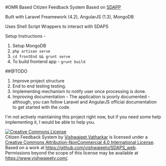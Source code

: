 #OMR Based Citizen Feedback System
Based on [SDAPP](http://sdaps.org/)

Built with Laravel Freamework (4.2), AngularJS (1.3), MongoDB

Uses Shell Script Wrappers to interact with SDAPS

Setup Instructions - 
1. Setup MongoDB
2. `php artisan serve`
3. `cd frontEnd && grunt serve`
4. To build frontend app - `grunt build`

##@TODO
1. Improve project structure
2. End to end testing testing.
3. Implementing mechanism to notify user once processing is done.
4. Improving documentation - The application is poorly documented - although, you can follow Laravel and AngularJS official documentation to get started with the code.

I'm not actively maintaining this project right now, but if you need some help implementing it, I would be able to help you.

<a rel="license" href="http://creativecommons.org/licenses/by-nc/4.0/"><img alt="Creative Commons License" style="border-width:0" src="https://i.creativecommons.org/l/by-nc/4.0/88x31.png" /></a><br /><span xmlns:dct="http://purl.org/dc/terms/" property="dct:title">Citizen Feedback System</span> by <a xmlns:cc="http://creativecommons.org/ns#" href="https://www.vishwajeetv.com/" property="cc:attributionName" rel="cc:attributionURL">Vishwajeet Vatharkar</a> is licensed under a <a rel="license" href="http://creativecommons.org/licenses/by-nc/4.0/">Creative Commons Attribution-NonCommercial 4.0 International License</a>.<br />Based on a work at <a xmlns:dct="http://purl.org/dc/terms/" href="https://github.com/vishwajeetv/SDAPS_web" rel="dct:source">https://github.com/vishwajeetv/SDAPS_web</a>.<br />Permissions beyond the scope of this license may be available at <a xmlns:cc="http://creativecommons.org/ns#" href="https://www.vishwajeetv.com/" rel="cc:morePermissions">https://www.vishwajeetv.com/</a>.
